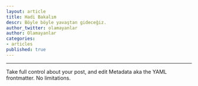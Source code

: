 ```yaml
---
layout: article
title: Hadi Bakalım
descr: Böyle böyle yavaştan gideceğiz.
author_twitter: olamayanlar
author: Olamayanlar
categories:
- articles
published: true
---
```


--------

Take full control about your post, and edit Metadata aka the YAML frontmatter. No limitations.